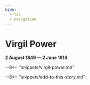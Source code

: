 ```yaml
---
hide:
  - toc
  - navigation 
---
```


# Virgil Power

**2 August 1849 — 2 June 1914**

--8<-- "snippets/virgil-power.md"

--8<-- "snippets/add-to-this-story.md"